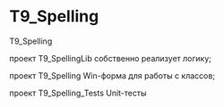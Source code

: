 # T9_Spelling
T9_Spelling

проект T9_SpellingLib собственно реализует логику;

проект T9_Spelling Win-форма для работы с классов;

проект T9_Spelling_Tests Unit-тесты
